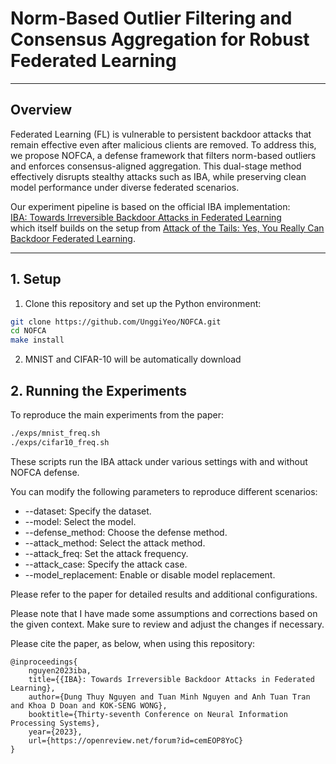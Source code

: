 # Norm-Based Outlier Filtering and Consensus Aggregation for Robust Federated Learning

---

## Overview

Federated Learning (FL) is vulnerable to persistent backdoor attacks that remain effective even after malicious clients are removed. To address this, we propose NOFCA, a defense framework that filters norm-based outliers and enforces consensus-aligned aggregation. This dual-stage method effectively disrupts stealthy attacks such as IBA, while preserving clean model performance under diverse federated scenarios.

Our experiment pipeline is based on the official IBA implementation:  
[IBA: Towards Irreversible Backdoor Attacks in Federated Learning](https://github.com/sail-research/iba)  
which itself builds on the setup from [Attack of the Tails: Yes, You Really Can Backdoor Federated Learning](https://github.com/ksreenivasan/OOD_Federated_Learning).


---

## 1. Setup

1. Clone this repository and set up the Python environment:
```bash
git clone https://github.com/UnggiYeo/NOFCA.git
cd NOFCA
make install
```
2. MNIST and CIFAR-10 will be automatically download

## 2. Running the Experiments
To reproduce the main experiments from the paper:
```bash
./exps/mnist_freq.sh
./exps/cifar10_freq.sh 
```
These scripts run the IBA attack under various settings with and without NOFCA defense.

You can modify the following parameters to reproduce different scenarios:

- --dataset: Specify the dataset.
- --model: Select the model.
- --defense_method: Choose the defense method.
- --attack_method: Select the attack method.
- --attack_freq: Set the attack frequency.
- --attack_case: Specify the attack case.
- --model_replacement: Enable or disable model replacement.

Please refer to the paper for detailed results and additional configurations.

Please note that I have made some assumptions and corrections based on the given context. Make sure to review and adjust the changes if necessary.

Please cite the paper, as below, when using this repository:
```
@inproceedings{
    nguyen2023iba,
    title={{IBA}: Towards Irreversible Backdoor Attacks in Federated Learning},
    author={Dung Thuy Nguyen and Tuan Minh Nguyen and Anh Tuan Tran and Khoa D Doan and KOK-SENG WONG},
    booktitle={Thirty-seventh Conference on Neural Information Processing Systems},
    year={2023},
    url={https://openreview.net/forum?id=cemEOP8YoC}
}
```

